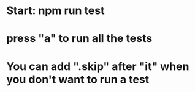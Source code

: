 # Start: npm run test

# press "a" to run all the tests

# You can add ".skip" after "it" when you don't want to run a test
